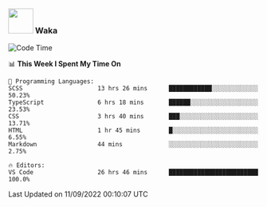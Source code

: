 ### <img src="https://media.giphy.com/media/VgCDAzcKvsR6OM0uWg/giphy.gif" width="50"> Waka

  <!--START_SECTION:waka-->
![Code Time](http://img.shields.io/badge/Code%20Time-851%20hrs%2020%20mins-blue)

📊 **This Week I Spent My Time On** 

```text
💬 Programming Languages: 
SCSS                     13 hrs 26 mins      ████████████░░░░░░░░░░░░░   50.23% 
TypeScript               6 hrs 18 mins       ██████░░░░░░░░░░░░░░░░░░░   23.53% 
CSS                      3 hrs 40 mins       ███░░░░░░░░░░░░░░░░░░░░░░   13.71% 
HTML                     1 hr 45 mins        █░░░░░░░░░░░░░░░░░░░░░░░░   6.55% 
Markdown                 44 mins             ░░░░░░░░░░░░░░░░░░░░░░░░░   2.75%

🔥 Editors: 
VS Code                  26 hrs 46 mins      █████████████████████████   100.0%

```


 Last Updated on 11/09/2022 00:10:07 UTC
<!--END_SECTION:waka-->
